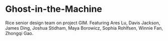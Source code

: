 # Ghost-in-the-Machine
Rice senior design team on project GIM. Featuring Ares Lu, Davis Jackson, James Ding, Joshua Stidham, Maya Borowicz, Sophia Rohlfsen, Winnie Fan, Zhongqi Gao.
